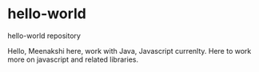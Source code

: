 # hello-world
hello-world repository

Hello,
Meenakshi here, work with Java, Javascript currenlty. Here to work more on javascript and related libraries. 
